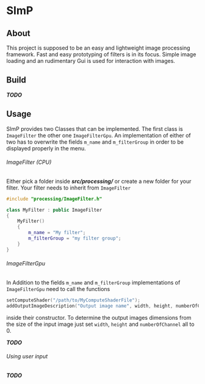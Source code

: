 # SImP

## About

This project is supposed to be an easy and lightweight image processing framework.
Fast and easy prototyping of filters is in its focus. Simple image loading and an
rudimentary Gui is used for interaction with images.

## Build

***TODO***

## Usage

SImP provides two Classes that can be implemented. The first class is 
`ImageFilter` the other one `ImageFilterGpu`. An implementation of either 
of two has to overwrite the fields `m_name` and `m_filterGroup` in order
to be displayed properly in the menu.

###### ImageFilter (CPU)

Either pick a folder inside ***src/processing/*** or create a new folder
for your filter. 
Your filter needs to inherit from `ImageFilter`
```cpp
#include "processing/ImageFilter.h"

class MyFilter : public ImageFilter
{
    MyFilter() 
    {
        m_name = "My filter";
        m_filterGroup = "my filter group";
    }
}
```

###### ImageFilterGpu

In Addition to the fields `m_name` and `m_filterGroup` implementations of 
`ImageFilterGpu` need to call the functions
```cpp
setComputeShader("/path/to/MyComputeShaderFile");
addOutputImageDescription("Output image name", width, height, numberOfChannel);
```
inside their constructor.
To determine the output images dimensions from the size of the input image
just set `width`, `height` and `numberOfChannel` all to 0.

***TODO***

###### Using user input

***TODO***